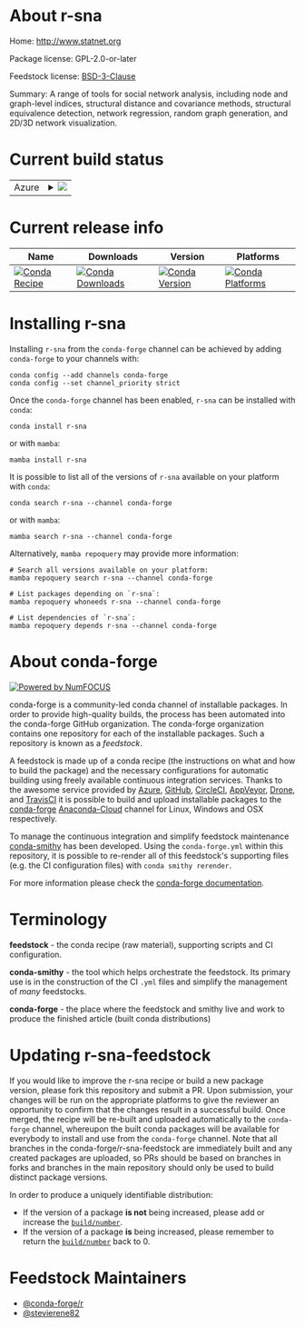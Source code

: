 About r-sna
===========

Home: http://www.statnet.org

Package license: GPL-2.0-or-later

Feedstock license: [BSD-3-Clause](https://github.com/conda-forge/r-sna-feedstock/blob/main/LICENSE.txt)

Summary: A range of tools for social network analysis, including node and graph-level indices, structural distance and covariance methods, structural equivalence detection, network regression, random graph generation, and 2D/3D network visualization.

Current build status
====================


<table>
    
  <tr>
    <td>Azure</td>
    <td>
      <details>
        <summary>
          <a href="https://dev.azure.com/conda-forge/feedstock-builds/_build/latest?definitionId=1634&branchName=main">
            <img src="https://dev.azure.com/conda-forge/feedstock-builds/_apis/build/status/r-sna-feedstock?branchName=main">
          </a>
        </summary>
        <table>
          <thead><tr><th>Variant</th><th>Status</th></tr></thead>
          <tbody><tr>
              <td>linux_64_r_base4.1</td>
              <td>
                <a href="https://dev.azure.com/conda-forge/feedstock-builds/_build/latest?definitionId=1634&branchName=main">
                  <img src="https://dev.azure.com/conda-forge/feedstock-builds/_apis/build/status/r-sna-feedstock?branchName=main&jobName=linux&configuration=linux_64_r_base4.1" alt="variant">
                </a>
              </td>
            </tr><tr>
              <td>linux_64_r_base4.2</td>
              <td>
                <a href="https://dev.azure.com/conda-forge/feedstock-builds/_build/latest?definitionId=1634&branchName=main">
                  <img src="https://dev.azure.com/conda-forge/feedstock-builds/_apis/build/status/r-sna-feedstock?branchName=main&jobName=linux&configuration=linux_64_r_base4.2" alt="variant">
                </a>
              </td>
            </tr><tr>
              <td>osx_64_r_base4.1</td>
              <td>
                <a href="https://dev.azure.com/conda-forge/feedstock-builds/_build/latest?definitionId=1634&branchName=main">
                  <img src="https://dev.azure.com/conda-forge/feedstock-builds/_apis/build/status/r-sna-feedstock?branchName=main&jobName=osx&configuration=osx_64_r_base4.1" alt="variant">
                </a>
              </td>
            </tr><tr>
              <td>osx_64_r_base4.2</td>
              <td>
                <a href="https://dev.azure.com/conda-forge/feedstock-builds/_build/latest?definitionId=1634&branchName=main">
                  <img src="https://dev.azure.com/conda-forge/feedstock-builds/_apis/build/status/r-sna-feedstock?branchName=main&jobName=osx&configuration=osx_64_r_base4.2" alt="variant">
                </a>
              </td>
            </tr><tr>
              <td>win_64</td>
              <td>
                <a href="https://dev.azure.com/conda-forge/feedstock-builds/_build/latest?definitionId=1634&branchName=main">
                  <img src="https://dev.azure.com/conda-forge/feedstock-builds/_apis/build/status/r-sna-feedstock?branchName=main&jobName=win&configuration=win_64_" alt="variant">
                </a>
              </td>
            </tr>
          </tbody>
        </table>
      </details>
    </td>
  </tr>
</table>

Current release info
====================

| Name | Downloads | Version | Platforms |
| --- | --- | --- | --- |
| [![Conda Recipe](https://img.shields.io/badge/recipe-r--sna-green.svg)](https://anaconda.org/conda-forge/r-sna) | [![Conda Downloads](https://img.shields.io/conda/dn/conda-forge/r-sna.svg)](https://anaconda.org/conda-forge/r-sna) | [![Conda Version](https://img.shields.io/conda/vn/conda-forge/r-sna.svg)](https://anaconda.org/conda-forge/r-sna) | [![Conda Platforms](https://img.shields.io/conda/pn/conda-forge/r-sna.svg)](https://anaconda.org/conda-forge/r-sna) |

Installing r-sna
================

Installing `r-sna` from the `conda-forge` channel can be achieved by adding `conda-forge` to your channels with:

```
conda config --add channels conda-forge
conda config --set channel_priority strict
```

Once the `conda-forge` channel has been enabled, `r-sna` can be installed with `conda`:

```
conda install r-sna
```

or with `mamba`:

```
mamba install r-sna
```

It is possible to list all of the versions of `r-sna` available on your platform with `conda`:

```
conda search r-sna --channel conda-forge
```

or with `mamba`:

```
mamba search r-sna --channel conda-forge
```

Alternatively, `mamba repoquery` may provide more information:

```
# Search all versions available on your platform:
mamba repoquery search r-sna --channel conda-forge

# List packages depending on `r-sna`:
mamba repoquery whoneeds r-sna --channel conda-forge

# List dependencies of `r-sna`:
mamba repoquery depends r-sna --channel conda-forge
```


About conda-forge
=================

[![Powered by
NumFOCUS](https://img.shields.io/badge/powered%20by-NumFOCUS-orange.svg?style=flat&colorA=E1523D&colorB=007D8A)](https://numfocus.org)

conda-forge is a community-led conda channel of installable packages.
In order to provide high-quality builds, the process has been automated into the
conda-forge GitHub organization. The conda-forge organization contains one repository
for each of the installable packages. Such a repository is known as a *feedstock*.

A feedstock is made up of a conda recipe (the instructions on what and how to build
the package) and the necessary configurations for automatic building using freely
available continuous integration services. Thanks to the awesome service provided by
[Azure](https://azure.microsoft.com/en-us/services/devops/), [GitHub](https://github.com/),
[CircleCI](https://circleci.com/), [AppVeyor](https://www.appveyor.com/),
[Drone](https://cloud.drone.io/welcome), and [TravisCI](https://travis-ci.com/)
it is possible to build and upload installable packages to the
[conda-forge](https://anaconda.org/conda-forge) [Anaconda-Cloud](https://anaconda.org/)
channel for Linux, Windows and OSX respectively.

To manage the continuous integration and simplify feedstock maintenance
[conda-smithy](https://github.com/conda-forge/conda-smithy) has been developed.
Using the ``conda-forge.yml`` within this repository, it is possible to re-render all of
this feedstock's supporting files (e.g. the CI configuration files) with ``conda smithy rerender``.

For more information please check the [conda-forge documentation](https://conda-forge.org/docs/).

Terminology
===========

**feedstock** - the conda recipe (raw material), supporting scripts and CI configuration.

**conda-smithy** - the tool which helps orchestrate the feedstock.
                   Its primary use is in the construction of the CI ``.yml`` files
                   and simplify the management of *many* feedstocks.

**conda-forge** - the place where the feedstock and smithy live and work to
                  produce the finished article (built conda distributions)


Updating r-sna-feedstock
========================

If you would like to improve the r-sna recipe or build a new
package version, please fork this repository and submit a PR. Upon submission,
your changes will be run on the appropriate platforms to give the reviewer an
opportunity to confirm that the changes result in a successful build. Once
merged, the recipe will be re-built and uploaded automatically to the
`conda-forge` channel, whereupon the built conda packages will be available for
everybody to install and use from the `conda-forge` channel.
Note that all branches in the conda-forge/r-sna-feedstock are
immediately built and any created packages are uploaded, so PRs should be based
on branches in forks and branches in the main repository should only be used to
build distinct package versions.

In order to produce a uniquely identifiable distribution:
 * If the version of a package **is not** being increased, please add or increase
   the [``build/number``](https://docs.conda.io/projects/conda-build/en/latest/resources/define-metadata.html#build-number-and-string).
 * If the version of a package **is** being increased, please remember to return
   the [``build/number``](https://docs.conda.io/projects/conda-build/en/latest/resources/define-metadata.html#build-number-and-string)
   back to 0.

Feedstock Maintainers
=====================

* [@conda-forge/r](https://github.com/conda-forge/r/)
* [@stevierene82](https://github.com/stevierene82/)

